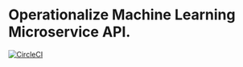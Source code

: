 # Operationalize Machine Learning Microservice API.
[![CircleCI](https://dl.circleci.com/status-badge/img/gh/rayotoo/MLOps-Project/tree/main.svg?style=svg)](https://dl.circleci.com/status-badge/redirect/gh/rayotoo/MLOps-Project/tree/main)
